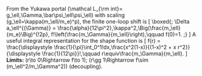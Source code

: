From the Yukawa portal (\mathcal L_{\rm int}= g_\ell,\Gamma,\bar\psi_\ell\psi_\ell) with scaling (g_\ell=\kappa(m_\ell/m_e)^p), the finite one-loop shift is
[
\boxed{; \Delta a_\ell^{(\Gamma)} = \frac{\alpha}{12\pi^2},\kappa^2,\Big(\frac{m_\ell}{m_e}\Big)^{!2p}, f!\left(\frac{m_\Gamma}{m_\ell}\right),\qquad f(0)=1. ;}
]
A useful integral representation for the shape function is
[
f(r) = \frac{\displaystyle \frac{1}{\pi}\int_0^1!dx,\frac{x^2(1-x)}{(1-x)^2 + x r^2}}{\displaystyle \frac{1}{12\pi}}!,\qquad r\equiv\frac{m_\Gamma}{m_\ell}.
]
**Limits:** (r\to 0\Rightarrow f\to 1); (r\gg 1\Rightarrow f\sim (m_\ell^2/m_\Gamma^2)) (decoupling).